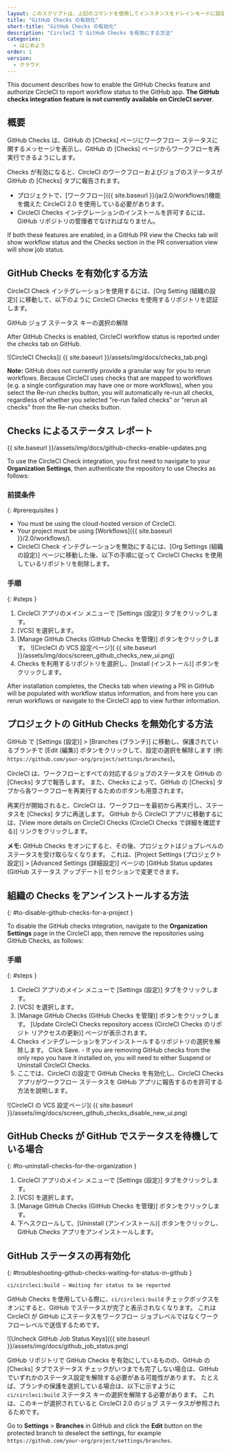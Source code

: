 ```yaml
---
layout: このスクリプトは、上記のコマンドを使用してインスタンスをドレインモードに設定し、インスタンス上で実行中のジョブをモニタリングし、ジョブが完了するのを待ってからインスタンスを終了します。
title: "GitHub Checks の有効化"
short-title: "GitHub Checks の有効化"
description: "CircleCI で GitHub Checks を有効にする方法"
categories:
  - はじめよう
order: 1
version:
  - クラウド
---
```


This document describes how to enable the GitHub Checks feature and authorize CircleCI to report workflow status to the GitHub app. **The GitHub checks integration feature is not currently available on CircleCI server**.

## 概要
GitHub Checks は、GitHub の [Checks] ページにワークフロー ステータスに関するメッセージを表示し、GitHub の [Checks] ページからワークフローを再実行できるようにします。

Checks が有効になると、CircleCI のワークフローおよびジョブのステータスが GitHub の [Checks] タブに報告されます。

* プロジェクトで、[ワークフロー]({{ site.baseurl }}/ja/2.0/workflows/)機能を備えた CircleCI 2.0 を使用している必要があります。
* CircleCI Checks インテグレーションのインストールを許可するには、GitHub リポジトリの管理者でなければなりません。

If both these features are enabled, in a GitHub PR view the Checks tab will show workflow status and the Checks section in the PR conversation view will show job status.

## GitHub Checks を有効化する方法
CircleCI Check インテグレーションを使用するには、[Org Setting (組織の設定)] に移動して、以下のように CircleCI Checks を使用するリポジトリを認証します。

GitHub ジョブ ステータス キーの選択の解除

After GitHub Checks is enabled, CircleCI workflow status is reported under the checks tab on GitHub.

![CircleCI Checks]( {{ site.baseurl }}/assets/img/docs/checks_tab.png)

**Note:** GitHub does not currently provide a granular way for you to rerun workflows. Because CircleCI uses checks that are mapped to workflows (e.g. a single configuration may have one or more workflows), when you select the Re-run checks button, you will automatically re-run all checks, regardless of whether you selected "re-run failed checks" or "rerun all checks" from the Re-run checks button.

## Checks によるステータス レポート
{{ site.baseurl }}/assets/img/docs/github-checks-enable-updates.png

To use the CircleCI Check integration, you first need to navigate to your **Organization Settings**, then authenticate the repository to use Checks as follows:

### 前提条件
{: #prerequisites }

- You must be using the cloud-hosted version of CircleCI.
- Your project must be using [Workflows]({{ site.baseurl }}/2.0/workflows/).
- CircleCI Check インテグレーションを無効にするには、[Org Settings (組織の設定)] ページに移動した後、以下の手順に従って CircleCI Checks を使用しているリポジトリを削除します。

### 手順
{: #steps }

1. CircleCI アプリのメイン メニューで [Settings (設定)] タブをクリックします。
2. [VCS] を選択します。
3. [Manage GitHub Checks (GitHub Checks を管理)] ボタンをクリックします。    ![CircleCI の VCS 設定ページ]( {{ site.baseurl }}/assets/img/docs/screen_github_checks_new_ui.png)
4. Checks を利用するリポジトリを選択し、[Install (インストール)] ボタンをクリックします。

After installation completes, the Checks tab when viewing a PR in GitHub will be populated with workflow status information, and from here you can rerun workflows or navigate to the CircleCI app to view further information.

## プロジェクトの GitHub Checks を無効化する方法
GitHub で [Settings (設定)] > [Branches (ブランチ)] に移動し、保護されているブランチで [Edit (編集)] ボタンをクリックして、設定の選択を解除します (例: `https://github.com/your-org/project/settings/branches`)。

CircleCI は、ワークフローとすべての対応するジョブのステータスを GitHub の [Checks] タブで報告します。 また、Checks によって、GitHub の [Checks] タブから各ワークフローを再実行するためのボタンも用意されます。

再実行が開始されると、CircleCI は、ワークフローを最初から再実行し、ステータスを [Checks] タブに再送します。 GitHub から CircleCI アプリに移動するには、[View more details on CircleCI Checks (CircleCI Checks で詳細を確認する)] リンクをクリックします。

**メモ:** GitHub Checks をオンにすると、その後、プロジェクトはジョブレベルのステータスを受け取らなくなります。 これは、[Project Settings (プロジェクト設定)] > [Advanced Settings (詳細設定)] ページの [GitHub Status updates (GitHub ステータス アップデート)] セクションで変更できます。

## 組織の Checks をアンインストールする方法
{: #to-disable-github-checks-for-a-project }

To disable the GitHub checks integration, navigate to the **Organization Settings** page in the CircleCI app, then remove the repositories using GitHub Checks, as follows:

### 手順
{: #steps }

1. CircleCI アプリのメイン メニューで [Settings (設定)] タブをクリックします。
2. [VCS] を選択します。
3. [Manage GitHub Checks (GitHub Checks を管理)] ボタンをクリックします。 [Update CircleCI Checks repository access (CircleCI Checks のリポジト リアクセスの更新)] ページが表示されます。
4. Checks インテグレーションをアンインストールするリポジトリの選択を解除します。 Click Save. - If you are removing GitHub checks from the only repo you have it installed on, you will need to either Suspend or Uninstall CircleCI Checks.
5. ここでは、CircleCI の設定で GitHub Checks を有効化し、CircleCI Checks アプリがワークフロー ステータスを GitHub アプリに報告するのを許可する方法を説明します。

![CircleCI の VCS 設定ページ]( {{ site.baseurl }}/assets/img/docs/screen_github_checks_disable_new_ui.png)

## GitHub Checks が GitHub でステータスを待機している場合
{: #to-uninstall-checks-for-the-organization }

1. CircleCI アプリのメイン メニューで [Settings (設定)] タブをクリックします。
2. [VCS] を選択します。
3. [Manage GitHub Checks (GitHub Checks を管理)] ボタンをクリックします。
4. 下へスクロールして、[Uninstall (アンインストール)] ボタンをクリックし、GitHub Checks アプリをアンインストールします。


## GitHub ステータスの再有効化
{: #troubleshooting-github-checks-waiting-for-status-in-github }

`ci/circleci:build — Waiting for status to be reported`

GitHub Checks を使用している際に、`ci/circleci:build` チェックボックスをオンにすると、GitHub でステータスが完了と表示されなくなります。 これは CircleCI が GitHub にステータスをワークフロー ジョブレベルではなくワークフローレベルで送信するためです。

![Uncheck GitHub Job Status Keys]({{ site.baseurl }}/assets/img/docs/github_job_status.png)

GitHub リポジトリで GitHub Checks を有効にしているものの、GitHub の [Checks] タブでステータス チェックがいつまでも完了しない場合は、GitHub でいずれかのステータス設定を解除する必要がある可能性があります。 たとえば、ブランチの保護を選択している場合は、以下に示すように `ci/circleci:build` ステータス キーの選択を解除する必要があります。 これは、このキーが選択されていると CircleCI 2.0 のジョブ ステータスが参照されるためです。

Go to **Settings** > **Branches** in GitHub and click the **Edit** button on the protected branch to deselect the settings, for example `https://github.com/your-org/project/settings/branches`.

